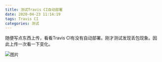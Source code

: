```yaml
---
title: 测试Travis CI自动部署
date: 2020-04-23 11:14:19
tags: Travis CI
categories: 测试
---
```


随便写点东西上传，看看Travis CI有没有自动部署。刚才测试发现丢包现象。因此上传一次看一下变化。

<!--more-->

![图片](https://cdn.jsdelivr.net/gh/ysl970629/public_picture_bed_01@latest/img/20200423140351.png)